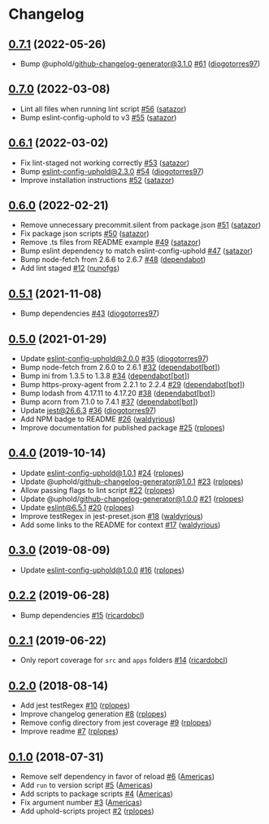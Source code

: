 # Changelog

## [0.7.1](https://github.com/uphold/uphold-scripts/releases/tag/v0.7.1) (2022-05-26)
- Bump @uphold/github-changelog-generator@3.1.0 [\#61](https://github.com/uphold/uphold-scripts/pull/61) ([diogotorres97](https://github.com/diogotorres97))

## [0.7.0](https://github.com/uphold/uphold-scripts/releases/tag/v0.7.0) (2022-03-08)
- Lint all files when running lint script [\#56](https://github.com/uphold/uphold-scripts/pull/56) ([satazor](https://github.com/satazor))
- Bump eslint-config-uphold to v3 [\#55](https://github.com/uphold/uphold-scripts/pull/55) ([satazor](https://github.com/satazor))

## [0.6.1](https://github.com/uphold/uphold-scripts/releases/tag/v0.6.1) (2022-03-02)
- Fix lint-staged not working correctly [\#53](https://github.com/uphold/uphold-scripts/pull/53) ([satazor](https://github.com/satazor))
- Bump eslint-config-uphold@2.3.0 [\#54](https://github.com/uphold/uphold-scripts/pull/54) ([diogotorres97](https://github.com/diogotorres97))
- Improve installation instructions [\#52](https://github.com/uphold/uphold-scripts/pull/52) ([satazor](https://github.com/satazor))

## [0.6.0](https://github.com/uphold/uphold-scripts/releases/tag/v0.6.0) (2022-02-21)
- Remove unnecessary precommit.silent from package.json [\#51](https://github.com/uphold/uphold-scripts/pull/51) ([satazor](https://github.com/satazor))
- Fix package json scripts [\#50](https://github.com/uphold/uphold-scripts/pull/50) ([satazor](https://github.com/satazor))
- Remove .ts files from README example [\#49](https://github.com/uphold/uphold-scripts/pull/49) ([satazor](https://github.com/satazor))
- Bump eslint dependency to match eslint-config-uphold [\#47](https://github.com/uphold/uphold-scripts/pull/47) ([satazor](https://github.com/satazor))
- Bump node-fetch from 2.6.6 to 2.6.7 [\#48](https://github.com/uphold/uphold-scripts/pull/48) ([dependabot](https://github.com/apps/dependabot))
- Add lint staged [\#12](https://github.com/uphold/uphold-scripts/pull/12) ([nunofgs](https://github.com/nunofgs))

## [0.5.1](https://github.com/uphold/uphold-scripts/releases/tag/v0.5.1) (2021-11-08)
- Bump dependencies [\#43](https://github.com/uphold/uphold-scripts/pull/43) ([diogotorres97](https://github.com/diogotorres97))

## [0.5.0](https://github.com/uphold/uphold-scripts/releases/tag/v0.5.0) (2021-01-29)
- Update eslint-config-uphold@2.0.0 [\#35](https://github.com/uphold/uphold-scripts/pull/35) ([diogotorres97](https://github.com/diogotorres97))
- Bump node-fetch from 2.6.0 to 2.6.1 [\#32](https://github.com/uphold/uphold-scripts/pull/32) ([dependabot[bot]](https://github.com/apps/dependabot))
- Bump ini from 1.3.5 to 1.3.8 [\#34](https://github.com/uphold/uphold-scripts/pull/34) ([dependabot[bot]](https://github.com/apps/dependabot))
- Bump https-proxy-agent from 2.2.1 to 2.2.4 [\#29](https://github.com/uphold/uphold-scripts/pull/29) ([dependabot[bot]](https://github.com/apps/dependabot))
- Bump lodash from 4.17.11 to 4.17.20 [\#38](https://github.com/uphold/uphold-scripts/pull/38) ([dependabot[bot]](https://github.com/apps/dependabot))
- Bump acorn from 7.1.0 to 7.4.1 [\#37](https://github.com/uphold/uphold-scripts/pull/37) ([dependabot[bot]](https://github.com/apps/dependabot))
- Update jest@26.6.3 [\#36](https://github.com/uphold/uphold-scripts/pull/36) ([diogotorres97](https://github.com/diogotorres97))
- Add NPM badge to README [\#26](https://github.com/uphold/uphold-scripts/pull/26) ([waldyrious](https://github.com/waldyrious))
- Improve documentation for published package [\#25](https://github.com/uphold/uphold-scripts/pull/25) ([rplopes](https://github.com/rplopes))

## [0.4.0](https://github.com/uphold/uphold-scripts/releases/tag/v0.4.0) (2019-10-14)
- Update eslint-config-uphold@1.0.1 [\#24](https://github.com/uphold/uphold-scripts/pull/24) ([rplopes](https://github.com/rplopes))
- Update @uphold/github-changelog-generator@1.0.1 [\#23](https://github.com/uphold/uphold-scripts/pull/23) ([rplopes](https://github.com/rplopes))
- Allow passing flags to lint script [\#22](https://github.com/uphold/uphold-scripts/pull/22) ([rplopes](https://github.com/rplopes))
- Update @uphold/github-changelog-generator@1.0.0 [\#21](https://github.com/uphold/uphold-scripts/pull/21) ([rplopes](https://github.com/rplopes))
- Update eslint@6.5.1 [\#20](https://github.com/uphold/uphold-scripts/pull/20) ([rplopes](https://github.com/rplopes))
- Improve testRegex in jest-preset.json [\#18](https://github.com/uphold/uphold-scripts/pull/18) ([waldyrious](https://github.com/waldyrious))
- Add some links to the README for context [\#17](https://github.com/uphold/uphold-scripts/pull/17) ([waldyrious](https://github.com/waldyrious))

## [0.3.0](https://github.com/uphold/uphold-scripts/releases/tag/v0.3.0) (2019-08-09)
- Update eslint-config-uphold@1.0.0 [\#16](https://github.com/uphold/uphold-scripts/pull/16) ([rplopes](https://github.com/rplopes))

## [0.2.2](https://github.com/uphold/uphold-scripts/releases/tag/v0.2.2) (2019-06-28)
- Bump dependencies [\#15](https://github.com/uphold/uphold-scripts/pull/15) ([ricardobcl](https://github.com/ricardobcl))

## [0.2.1](https://github.com/uphold/uphold-scripts/releases/tag/v0.2.1) (2019-06-22)
- Only report coverage for `src` and `apps` folders [\#14](https://github.com/uphold/uphold-scripts/pull/14) ([ricardobcl](https://github.com/ricardobcl))

## [0.2.0](https://github.com/uphold/uphold-scripts/releases/tag/v0.2.0) (2018-08-14)
- Add jest testRegex [\#10](https://github.com/uphold/uphold-scripts/pull/10) ([rplopes](https://github.com/rplopes))
- Improve changelog generation [\#8](https://github.com/uphold/uphold-scripts/pull/8) ([rplopes](https://github.com/rplopes))
- Remove config directory from jest coverage [\#9](https://github.com/uphold/uphold-scripts/pull/9) ([rplopes](https://github.com/rplopes))
- Improve readme [\#7](https://github.com/uphold/uphold-scripts/pull/7) ([rplopes](https://github.com/rplopes))

## [0.1.0](https://github.com/uphold/uphold-scripts/releases/tag/v0.1.0) (2018-07-31)
- Remove self dependency in favor of reload [\#6](https://github.com/uphold/uphold-scripts/pull/6) ([Americas](https://github.com/Americas))
- Add `run` to version script [\#5](https://github.com/uphold/uphold-scripts/pull/5) ([Americas](https://github.com/Americas))
- Add scripts to package scripts [\#4](https://github.com/uphold/uphold-scripts/pull/4) ([Americas](https://github.com/Americas))
- Fix argument number [\#3](https://github.com/uphold/uphold-scripts/pull/3) ([Americas](https://github.com/Americas))
- Add uphold-scripts project [\#2](https://github.com/uphold/uphold-scripts/pull/2) ([rplopes](https://github.com/rplopes))
